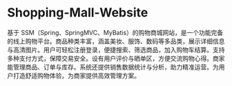 # Shopping-Mall-Website
基于 SSM（Spring、SpringMVC、MyBatis）的购物商城网站，是一个功能完备的线上购物平台。商品种类丰富，涵盖美妆、服饰、数码等多品类，展示详细信息与高清图片。用户可轻松注册登录，便捷搜索、筛选商品，加入购物车结算。支持多种支付方式，保障交易安全。设有用户评价与晒单区，方便交流购物心得。商家能管理商品、订单与库存。系统还提供销售数据统计与分析，助力精准运营。为用户打造舒适购物体验，为商家提供高效管理方案。 
